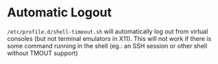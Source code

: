# Automatic Logout

`/etc/profile.d/shell-timeout.sh` will automatically log out from virtual
consoles (but not terminal emulators in X11). This will not work if there is
some command running in the shell (eg.: an SSH session or other shell without
TMOUT support)
